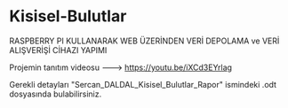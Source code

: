 # Kisisel-Bulutlar
RASPBERRY PI KULLANARAK WEB ÜZERİNDEN VERİ DEPOLAMA ve VERİ ALIŞVERİŞİ CİHAZI YAPIMI

Projemin tanıtım videosu ---> https://youtu.be/iXCd3EYrlag

Gerekli detayları "Sercan_DALDAL_Kisisel_Bulutlar_Rapor" ismindeki .odt dosyasında bulabilirsiniz.
